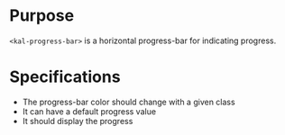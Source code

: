 # Purpose

`<kal-progress-bar>` is a horizontal progress-bar for indicating progress.

# Specifications

* The progress-bar color should change with a given class
* It can have a default progress value
* It should display the progress
